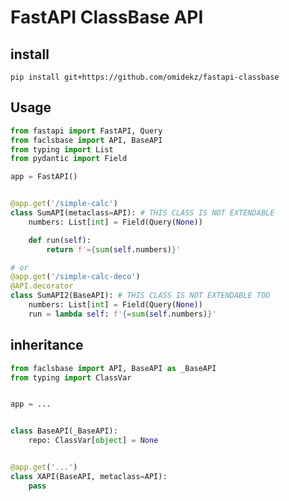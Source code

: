 # FastAPI ClassBase API

## install

`pip install git+https://github.com/omidekz/fastapi-classbase`

## Usage

```py
from fastapi import FastAPI, Query
from faclsbase import API, BaseAPI
from typing import List
from pydantic import Field

app = FastAPI()


@app.get('/simple-calc')
class SumAPI(metaclass=API): # THIS CLASS IS NOT EXTENDABLE
    numbers: List[int] = Field(Query(None))

    def run(self):
        return f'={sum(self.numbers)}'

# or
@app.get('/simple-calc-deco')
@API.decorator
class SumAPI2(BaseAPI): # THIS CLASS IS NOT EXTENDABLE TOO
    numbers: List[int] = Field(Query(None))
    run = lambda self: f'{=sum(self.numbers)}'
```

## inheritance

```py
from faclsbase import API, BaseAPI as _BaseAPI
from typing import ClassVar


app = ...


class BaseAPI(_BaseAPI):
    repo: ClassVar[object] = None


@app.get('...')
class XAPI(BaseAPI, metaclass=API):
    pass
```
